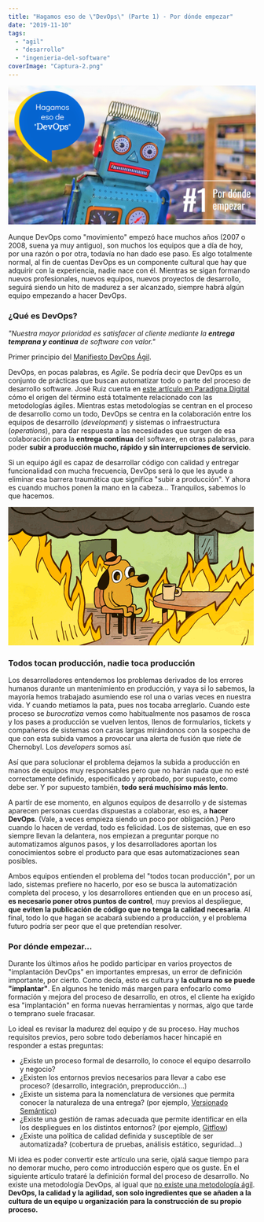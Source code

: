 ```yaml
---
title: "Hagamos eso de \"DevOps\" (Parte 1) - Por dónde empezar"
date: "2019-11-10"
tags: 
  - "agil"
  - "desarrollo"
  - "ingenieria-del-software"
coverImage: "Captura-2.png"
---
```


![](/images/Captura-2.png)

Aunque DevOps como "movimiento" empezó hace muchos años (2007 o 2008, suena ya muy antiguo), son muchos los equipos que a día de hoy, por una razón o por otra, todavía no han dado ese paso. Es algo totalmente normal, al fin de cuentas DevOps es un componente cultural que hay que adquirir con la experiencia, nadie nace con él. Mientras se sigan formando nuevos profesionales, nuevos equipos, nuevos proyectos de desarrollo, seguirá siendo un hito de madurez a ser alcanzado, siempre habrá algún equipo empezando a hacer DevOps.

### ¿Qué es DevOps?

_"Nuestra mayor prioridad es satisfacer al cliente mediante la **entrega temprana y continua** de software con valor."_

Primer principio del [Manifiesto DevOps Ágil](http://agilemanifesto.org/iso/es/principles.html).

DevOps, en pocas palabras, es _Agile_. Se podría decir que DevOps es un conjunto de prácticas que buscan automatizar todo o parte del proceso de desarrollo software. José Ruiz cuenta en [este artículo en Paradigna Digital](https://www.paradigmadigital.com/techbiz/el-legendario-origen-del-movimiento-devops/) cómo el origen del término está totalmente relacionado con las metodologías ágiles. Mientras estas metodologías se centran en el proceso de desarrollo como un todo, DevOps se centra en la colaboración entre los equipos de desarrollo (_development_) y sistemas o infraestructura (_operations_), para dar respuesta a las necesidades que surgen de esa colaboración para la **entrega continua** del software, en otras palabras, para poder **subir a producción mucho, rápido y sin interrupciones de servicio**.

Si un equipo ágil es capaz de desarrollar código con calidad y entregar funcionalidad con mucha frecuencia, DevOps será lo que les ayude a eliminar esa barrera traumática que significa "subir a producción". Y ahora es cuando muchos ponen la mano en la cabeza... Tranquilos, sabemos lo que hacemos.

![](/images/tumblr_o0i4qgcmTc1r83ei3o1_500.gif)

### Todos tocan producción, nadie toca producción

Los desarrolladores entendemos los problemas derivados de los errores humanos durante un mantenimiento en producción, y vaya si lo sabemos, la mayoría hemos trabajado asumiendo ese rol una o varias veces en nuestra vida. Y cuando metíamos la pata, pues nos tocaba arreglarlo. Cuando este proceso se _burocratiza_ vemos como habitualmente nos pasamos de rosca y los pases a producción se vuelven lentos, llenos de formularios, tickets y compañeros de sistemas con caras largas mirándonos con la sospecha de que con esta subida vamos a provocar una alerta de fusión que ríete de Chernobyl. Los _developers_ somos así.

Así que para solucionar el problema dejamos la subida a producción en manos de equipos muy responsables pero que no harán nada que no esté correctamente definido, especificado y aprobado, por supuesto, como debe ser. Y por supuesto también, **todo será muchísimo más lento**.

A partir de ese momento, en algunos equipos de desarrollo y de sistemas aparecen personas cuerdas dispuestas a colaborar, eso es, a **hacer DevOps**. (Vale, a veces empieza siendo un poco por obligación.) Pero cuando lo hacen de verdad, todo es felicidad. Los de sistemas, que en eso siempre llevan la delantera, nos empiezan a preguntar porque no automatizamos algunos pasos, y los desarrolladores aportan los conocimientos sobre el producto para que esas automatizaciones sean posibles.

Ambos equipos entienden el problema del "todos tocan producción", por un lado, sistemas prefiere no hacerlo, por eso se busca la automatización completa del proceso, y los desarrollores entienden que en un proceso así, **es necesario poner otros puntos de control**, muy previos al despliegue, **que eviten la publicación de código que no tenga la calidad necesaria**. Al final, todo lo que hagan se acabará subiendo a producción, y el problema futuro podría ser peor que el que pretendían resolver.

### Por dónde empezar...

Durante los últimos años he podido participar en varios proyectos de "implantación DevOps" en importantes empresas, un error de definición importante, por cierto. Como decía, esto es cultura y **la cultura no se puede "implantar"**. En algunos he tenido más margen para enfocarlo como formación y mejora del proceso de desarrollo, en otros, el cliente ha exigido esa "implantación" en forma nuevas herramientas y normas, algo que tarde o temprano suele fracasar.

Lo ideal es revisar la madurez del equipo y de su proceso. Hay muchos requisitos previos, pero sobre todo deberíamos hacer hincapié en responder a estas preguntas:

- ¿Existe un proceso formal de desarrollo, lo conoce el equipo desarrollo y negocio?
- ¿Existen los entornos previos necesarios para llevar a cabo ese proceso? (desarrollo, integración, preproducción...)
- ¿Existe un sistema para la nomenclatura de versiones que permita conocer la naturaleza de una entrega? (por ejemplo, [Versionado Semántico](https://semver.org/lang/es/))
- ¿Existe una gestión de ramas adecuada que permite identificar en ella los despliegues en los distintos entornos? (por ejemplo, [Gitflow](https://nvie.com/posts/a-successful-git-branching-model/))
- ¿Existe una política de calidad definida y susceptible de ser automatizada? (cobertura de pruebas, análisis estático, seguridad...)

Mi idea es poder convertir este artículo una serie, ojalá saque tiempo para no demorar mucho, pero como introducción espero que os guste. En el siguiente artículo trataré la definición formal del proceso de desarrollo. No existe una metodología DevOps, al igual que [no existe una metodología ágil](https://lanalua.com/blog/ser-agil-no-lo-es-todo). **DevOps, la calidad y la agilidad, son solo ingredientes que se añaden a la cultura de un equipo u organización para la construcción de su propio proceso.**
